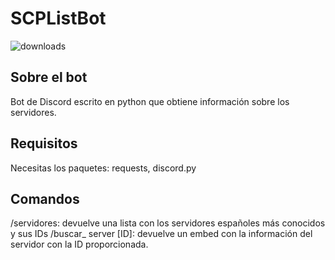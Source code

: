 # SCPListBot
![downloads](https://img.shields.io/github/downloads/SrSisco/SCPListBot/total?style=for-the-badge)

## Sobre el bot
Bot de Discord escrito en python que obtiene información sobre los servidores.

## Requisitos
Necesitas los paquetes: requests, discord.py

## Comandos
/servidores: devuelve una lista con los servidores españoles más conocidos y sus IDs
/buscar_ server [ID]: devuelve un embed con la información del servidor con la ID proporcionada.
